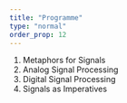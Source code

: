 ```yaml
---
title: "Programme"
type: "normal"
order_prop: 12
---
```


1. Metaphors for Signals
2. Analog Signal Processing  
3.  Digital Signal Processing
4. Signals as Imperatives
